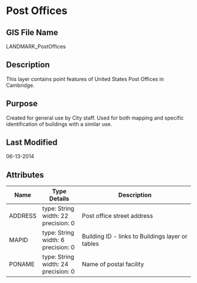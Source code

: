 # Post Offices
## GIS File Name
LANDMARK_PostOffices
## Description
<DIV STYLE="text-align:Left;"><DIV><DIV><P><SPAN>This layer contains point features of United States Post Offices in Cambridge.</SPAN></P></DIV></DIV></DIV>

## Purpose
Created for general use by City staff. Used for both mapping and specific identification of buildings with a similar use.
## Last Modified
06-13-2014
## Attributes
|Name|Type Details|Description|
|----|------------|-----------|
|ADDRESS|type: String<br/>width: 22<br/>precision: 0|Post office street address|
|MAPID|type: String<br/>width: 6<br/>precision: 0|Building ID - links to Buildings layer or tables|
|PONAME|type: String<br/>width: 24<br/>precision: 0|Name of postal facility|
